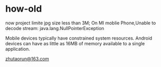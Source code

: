 # how-old
now project limite jpg size less than 3M;
On MI moblie Phone,Unable to decode stream: java.lang.NullPointerException

Mobile devices typically have constrained system resources.
Android devices can have as little as 16MB of memory available to a single application.

zhutaorun@163.com

